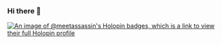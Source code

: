 ### Hi there 👋
[![An image of @meetassassin's Holopin badges, which is a link to view their full Holopin profile](https://holopin.me/meetassassin)](https://holopin.io/@meetassassin)

<!--
**meetAssassin/meetAssassin** is a ✨ _special_ ✨ repository because its `README.md` (this file) appears on your GitHub profile.

Here are some ideas to get you started:

- 🔭 I’m currently working on ...
- 🌱 I’m currently learning ...
- 👯 I’m looking to collaborate on ...
- 🤔 I’m looking for help with ...
- 💬 Ask me about ...
- 📫 How to reach me: ...
- 😄 Pronouns: ...
- ⚡ Fun fact: ...
-->
